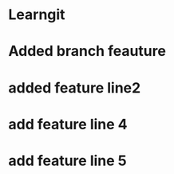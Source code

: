 # Learngit
# Added branch feauture
# added feature line2
# add feature line 4
# add feature line 5

